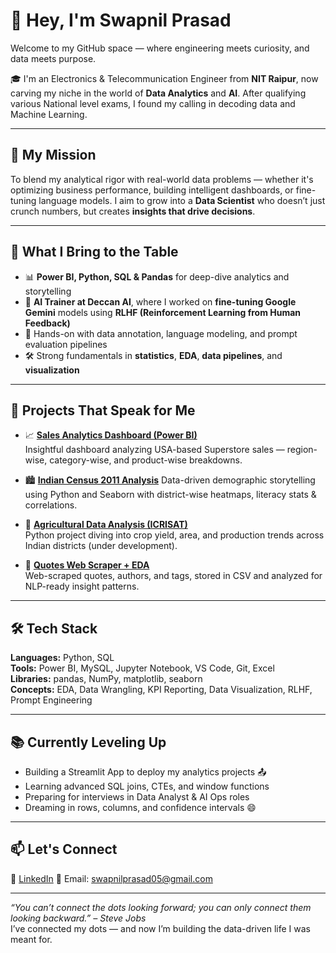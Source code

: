 # 👋 Hey, I'm Swapnil Prasad

Welcome to my GitHub space — where engineering meets curiosity, and data meets purpose.

🎓 I'm an Electronics & Telecommunication Engineer from **NIT Raipur**, now carving my niche in the world of **Data Analytics** and **AI**. After qualifying various National level exams, I found my calling in decoding data and Machine Learning.

---

## 🚀 My Mission

To blend my analytical rigor with real-world data problems — whether it's optimizing business performance, building intelligent dashboards, or fine-tuning language models. I aim to grow into a **Data Scientist** who doesn’t just crunch numbers, but creates **insights that drive decisions**.

---

## 🧠 What I Bring to the Table

- 📊 **Power BI, Python, SQL & Pandas** for deep-dive analytics and storytelling  
- 🤖 **AI Trainer at Deccan AI**, where I worked on **fine-tuning Google Gemini** models using **RLHF (Reinforcement Learning from Human Feedback)**  
- 🧠 Hands-on with data annotation, language modeling, and prompt evaluation pipelines  
- 🛠️ Strong fundamentals in **statistics**, **EDA**, **data pipelines**, and **visualization**

---

## 📂 Projects That Speak for Me

- 📈 [**Sales Analytics Dashboard (Power BI)**](https://github.com/swapnilprasad69/Superstore-Sales-Analysis-Dashboard-USA-Regions-Categories-)  
  Insightful dashboard analyzing USA-based Superstore sales — region-wise, category-wise, and product-wise breakdowns.

- 🏙️ [**Indian Census 2011 Analysis**]([https://github.com/swapnilprasad69/Indian_Census_2011_Analysis](https://github.com/swapnilprasad69/Indian-Census-2011-Analysis/tree/main))  
  Data-driven demographic storytelling using Python and Seaborn with district-wise heatmaps, literacy stats & correlations.

- 🌾 [**Agricultural Data Analysis (ICRISAT)**](https://github.com/swapnilprasad69/Indian-Agriculture-Data-Analysis)  
  Python project diving into crop yield, area, and production trends across Indian districts (under development).

- 💬 [**Quotes Web Scraper + EDA**](https://github.com/swapnilprasad69/Build-Week-Project-2)  
  Web-scraped quotes, authors, and tags, stored in CSV and analyzed for NLP-ready insight patterns.

---

## 🛠️ Tech Stack

**Languages:** Python, SQL  
**Tools:** Power BI, MySQL, Jupyter Notebook, VS Code, Git, Excel  
**Libraries:** pandas, NumPy, matplotlib, seaborn  
**Concepts:** EDA, Data Wrangling, KPI Reporting, Data Visualization, RLHF, Prompt Engineering

---

## 📚 Currently Leveling Up

- Building a Streamlit App to deploy my analytics projects 📤  
- Learning advanced SQL joins, CTEs, and window functions  
- Preparing for interviews in Data Analyst & AI Ops roles  
- Dreaming in rows, columns, and confidence intervals 😄

---

## 📫 Let's Connect

🔗 [LinkedIn]([https://www.linkedin.com/in/swapnilprasad](https://in.linkedin.com/in/swapnil-prasad-387295178))  
📧 Email: swapnilprasad05@gmail.com  

---

_“You can’t connect the dots looking forward; you can only connect them looking backward.” – Steve Jobs_  
I’ve connected my dots — and now I’m building the data-driven life I was meant for.

